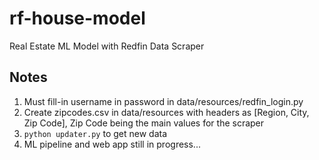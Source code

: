 # rf-house-model
 Real Estate ML Model with Redfin Data Scraper
## Notes
1. Must fill-in username in password in data/resources/redfin_login.py
2. Create zipcodes.csv in data/resources with headers as [Region, City, Zip Code], Zip Code being the main values for the scraper
3. ```python updater.py``` to get new data
4. ML pipeline and web app still in progress...
